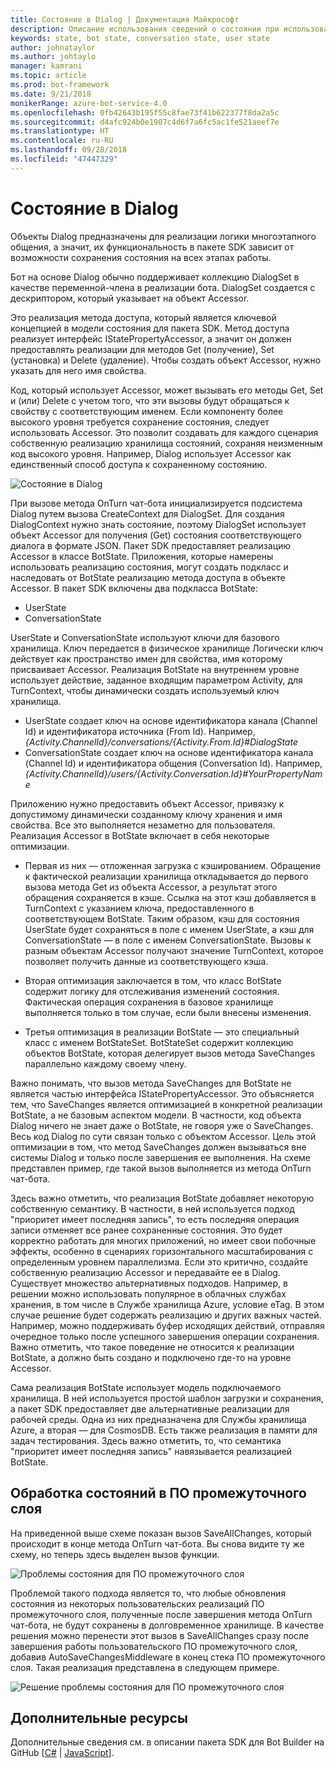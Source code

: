 ```yaml
---
title: Состояние в Dialog | Документация Майкрософт
description: Описание использования сведений о состоянии при использовании пакета SDK для Bot Builder.
keywords: state, bot state, conversation state, user state
author: johnataylor
ms.author: johtaylo
manager: kamrani
ms.topic: article
ms.prod: bot-framework
ms.date: 9/21/2018
monikerRange: azure-bot-service-4.0
ms.openlocfilehash: 0fb42643b195f55c8fae73f41b622377f8da2a5c
ms.sourcegitcommit: d4afc924b0e1907c4d6f7a6fc5ac1fe521aeef7e
ms.translationtype: HT
ms.contentlocale: ru-RU
ms.lasthandoff: 09/28/2018
ms.locfileid: "47447329"
---
```

# <a name="dialog-state"></a>Состояние в Dialog

Объекты Dialog предназначены для реализации логики многоэтапного общения, а значит, их функциональность в пакете SDK зависит от возможности сохранения состояния на всех этапах работы. 

Бот на основе Dialog обычно поддерживает коллекцию DialogSet в качестве переменной-члена в реализации бота. DialogSet создается с дескриптором, который указывает на объект Accessor. 

Это реализация метода доступа, который является ключевой концепцией в модели состояния для пакета SDK. Метод доступа реализует интерфейс IStatePropertyAccessor, а значит он должен предоставлять реализации для методов Get (получение), Set (установка) и Delete (удаление). Чтобы создать объект Accessor, нужно указать для него имя свойства. 

Код, который использует Accessor, может вызывать его методы Get, Set и (или) Delete с учетом того, что эти вызовы будут обращаться к свойству с соответствующим именем. Если компоненту более высокого уровня требуется сохранение состояния, следует использовать Accessor. Это позволит создавать для каждого сценария собственную реализацию хранилища состояний, сохраняя неизменным код высокого уровня. Например, Dialog использует Accessor как единственный способ доступа к сохраненному состоянию.

![Состояние в Dialog](media/bot-builder-dialog-state.png)

При вызове метода OnTurn чат-бота инициализируется подсистема Dialog путем вызова CreateContext для DialogSet. Для создания DialogContext нужно знать состояние, поэтому DialogSet использует объект Accessor для получения (Get) состояния соответствующего диалога в формате JSON. Пакет SDK предоставляет реализацию Accessor в классе BotState. Приложения, которые намерены использовать реализацию состояния, могут создать подкласс и наследовать от BotState реализацию метода доступа в объекте Accessor. В пакет SDK включены два подкласса BotState:

- UserState
- ConversationState

UserState и ConversationState используют ключи для базового хранилища. Ключ передается в физическое хранилище Логически ключ действует как пространство имен для свойства, имя которому присваивает Accessor. Реализация BotState на внутреннем уровне использует действие, заданное входящим параметром Activity, для TurnContext, чтобы динамически создать используемый ключ хранилища.

- UserState создает ключ на основе идентификатора канала (Channel Id) и идентификатора источника (From Id). Например, _{Activity.ChannelId}/conversations/{Activity.From.Id}#DialogState_
- ConversationState создает ключ на основе идентификатора канала (Channel Id) и идентификатора общения (Conversation Id). Например, _{Activity.ChannelId}/users/{Activity.Conversation.Id}#YourPropertyName_

Приложению нужно предоставить объект Accessor, привязку к допустимому динамически созданному ключу хранения и имя свойства. Все это выполняется незаметно для пользователя. Реализация Accessor в BotState включает в себя некоторые оптимизации. 

- Первая из них — отложенная загрузка с кэшированием. Обращение к фактической реализации хранилища откладывается до первого вызова метода Get из объекта Accessor, а результат этого обращения сохраняется в кэше. Ссылка на этот кэш добавляется в TurnContext с указанием ключа, предоставленного в соответствующем BotState. Таким образом, кэш для состояния UserState будет сохраняться в поле с именем UserState, а кэш для ConversationState — в поле с именем ConversationState. Вызовы к разным объектам Accessor получают значение TurnContext, которое позволяет получить данные из соответствующего кэша.

- Вторая оптимизация заключается в том, что класс BotState содержит логику для отслеживания изменений состояния. Фактическая операция сохранения в базовое хранилище выполняется только в том случае, если были внесены изменения.

- Третья оптимизация в реализации BotState — это специальный класс с именем BotStateSet. BotStateSet содержит коллекцию объектов BotState, которая делегирует вызов метода SaveChanges параллельно каждому своему члену.

Важно понимать, что вызов метода SaveChanges для BotState не является частью интерфейса IStatePropertyAccessor. Это объясняется тем, что SaveChanges является оптимизацией в конкретной реализации BotState, а не базовым аспектом модели. В частности, код объекта Dialog ничего не знает даже о BotState, не говоря уже о SaveChanges. Весь код Dialog по сути связан только с объектом Accessor. Цель этой оптимизации в том, что метод SaveChanges должен вызываться вне системы Dialog и только после завершения ее выполнения. На схеме представлен пример, где такой вызов выполняется из метода OnTurn чат-бота.

Здесь важно отметить, что реализация BotState добавляет некоторую собственную семантику. В частности, в ней используется подход "приоритет имеет последняя запись", то есть последняя операция записи отменяет все ранее сохраненные состояния. Это будет корректно работать для многих приложений, но имеет свои побочные эффекты, особенно в сценариях горизонтального масштабирования с определенным уровнем параллелизма. Если это критично, создайте собственную реализацию Accessor и передавайте ее в Dialog. Существует множество альтернативных подходов. Например, в решении можно использовать популярное в облачных службах хранения, в том числе в Службе хранилища Azure, условие eTag. В этом случае решение будет содержать реализацию и других важных частей. Например, можно поддерживать буфер исходящих действий, отправляя очередное только после успешного завершения операции сохранения. Важно отметить, что такое поведение не относится к реализации BotState, а должно быть создано и подключено где-то на уровне Accessor.

Сама реализация BotState использует модель подключаемого хранилища. В ней используется простой шаблон загрузки и сохранения, а пакет SDK предоставляет две альтернативные реализации для рабочей среды. Одна из них предназначена для Службы хранилища Azure, а вторая — для CosmosDB. Есть также реализация в памяти для задач тестирования. Здесь важно отметить, то, что семантика "приоритет имеет последняя запись" навязывается реализацией BotState.

## <a name="handling-state-in-middleware"></a>Обработка состояний в ПО промежуточного слоя
На приведенной выше схеме показан вызов SaveAllChanges, который происходит в конце метода OnTurn чат-бота. Вы снова видите ту же схему, но теперь здесь выделен вызов функции.

![Проблемы состояния для ПО промежуточного слоя](media/bot-builder-dialog-state-problem.png)

Проблемой такого подхода является то, что любые обновления состояния из некоторых пользовательских реализаций ПО промежуточного слоя, полученные после завершения метода OnTurn чат-бота, не будут сохранены в долговременное хранилище. В качестве решения можно перенести этот вызов в SaveAllChanges сразу после завершения работы пользовательского ПО промежуточного слоя, добавив AutoSaveChangesMiddleware в конец стека ПО промежуточного слоя. Такая реализация представлена в следующем примере.

![Решение проблемы состояния для ПО промежуточного слоя](media/bot-builder-dialog-state-solution.png)

## <a name="additional-resources"></a>Дополнительные ресурсы
Дополнительные сведения см. в описании пакета SDK для Bot Builder на GitHub [[C#](https://github.com/Microsoft/BotBuilder-dotnet) | [JavaScript](https://github.com/Microsoft/BotBuilder-js)].
